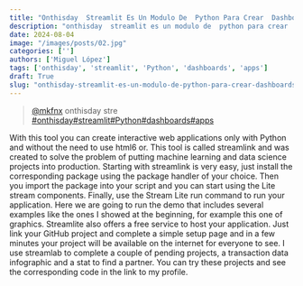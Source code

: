 ```yaml
---
title: "Onthisday  Streamlit Es Un Modulo De  Python Para Crear  Dashboards"
description: "onthisday  streamlit es un modulo de  python para crear  dashboards"
date: 2024-08-04
image: "/images/posts/02.jpg"
categories: ['']
authors: ['Miguel López']
tags: ['onthisday', 'streamlit', 'Python', 'dashboards', 'apps']
draft: True
slug: "onthisday-streamlit-es-un-modulo-de-python-para-crear-dashboards"
---
```


<blockquote class="tiktok-embed" cite="{https://www.tiktok.com/@mkfnx/video/7387874273580305669}" data-video-id="7387874273580305669" style="max-width: 605px;min-width: 325px;" > <section> <a target="_blank" title="@mkfnx" href="https://www.tiktok.com/@mkfnx?refer=embed">@mkfnx</a> onthisday  stre </section> <a title="onthisday" target="_blank" href="https://www.tiktok.com/tag/onthisday?refer=embed">#onthisday</a><a title="streamlit" target="_blank" href="https://www.tiktok.com/tag/streamlit?refer=embed">#streamlit</a><a title="Python" target="_blank" href="https://www.tiktok.com/tag/Python?refer=embed">#Python</a><a title="dashboards" target="_blank" href="https://www.tiktok.com/tag/dashboards?refer=embed">#dashboards</a><a title="apps" target="_blank" href="https://www.tiktok.com/tag/apps?refer=embed">#apps</a> </blockquote> <script async src="https://www.tiktok.com/embed.js"></script>

With this tool you can create interactive web applications  only with Python and without the need to use html6 or.  This tool is called streamlink and was created to solve the problem of  putting machine learning and data science projects into production.  Starting with streamlink is very easy,  just install the corresponding package using  the package handler of your choice.  Then you import the package into your script and you  can start using the Lite stream components.  Finally,  use the Stream Lite run command to run your application.  Here we are going to run the demo that includes several examples like  the ones I showed at the beginning,  for example this one of graphics.  Streamlite also offers a free service to host your application.  Just link your GitHub project and complete a simple setup page and in a few minutes  your project will be available on the internet for everyone to see.  I use streamlab to complete a couple of pending projects,  a transaction data infographic and a stat to find a partner.  You can try these projects and see the corresponding  code in the link to my profile. 